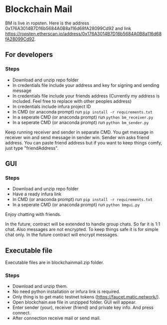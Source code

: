 # Blockchain Mail

BM is live in ropsten. Here is the address 0x176A3014B7D16b5684A0B8a116d68fA28099Cd92 and link https://ropsten.etherscan.io/address/0x176A3014B7D16b5684A0B8a116d68fA28099Cd92.

## For developers
### Steps

- Download and unzip repo folder
- In credentials file include your address and key for signing and sending message
- In credentials file include your friends address (Currently my address is included. Feel free to replace with other peoples address)
- In credentials include infura project ID
- In CMD (or anaconda prompt) run `pip install -r requirements.txt`
- In a seperate CMD (or anaconda prompt) run `python bm_receiver.py` 
- In a seperate CMD (or anaconda prompt) run `python bm_sender.py`

Keep running receiver and sender in separate CMD.
You get message in receiver win and send message in sender win.
Sender win asks friend address. You can paste friend address but if you want to keep things comfy, just type "friendAddress".

## GUI 
### Steps

- Download and unzip repo folder
- Have a ready infura link 
- In CMD (or anaconda prompt) run `pip install -r requirements.txt`
- In a seperate CMD (or anaconda prompt) run `python bmgui.py`


Enjoy chatting with friends.

In the future, contract will be extended to handle group chats. So far it is 1:1 chat.
Also messages are not encrypted. To keep things safe it is for simple chat only.
In the future contract will encrypt messages. 

## Executable file

Executable files are in blockchainmail.zip folder. 

### Steps
- Download and unzip them. 
- No need python installation or infura link is required. 
- Only thing is to get matic testnet tokens (https://faucet.matic.network/).
- Open blockchain.exe file in unzipped folder. GUI will appear. 
- Enter sender (your), receiver (friend) and private key info. And press connect.
- After connection receive mail or send mail.
